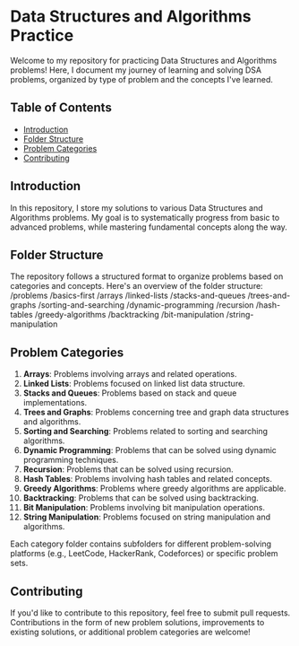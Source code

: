 # Data Structures and Algorithms Practice

Welcome to my repository for practicing Data Structures and Algorithms problems! Here, I document my journey of learning and solving DSA problems, organized by type of problem and the concepts I've learned.

## Table of Contents

- [Introduction](#introduction)
- [Folder Structure](#folder-structure)
- [Problem Categories](#problem-categories)
- [Contributing](#contributing)

## Introduction

In this repository, I store my solutions to various Data Structures and Algorithms problems. My goal is to systematically progress from basic to advanced problems, while mastering fundamental concepts along the way.

## Folder Structure

The repository follows a structured format to organize problems based on categories and concepts. Here's an overview of the folder structure:
/problems
    /basics-first
    /arrays
    /linked-lists
    /stacks-and-queues
    /trees-and-graphs
    /sorting-and-searching
    /dynamic-programming
    /recursion
    /hash-tables
    /greedy-algorithms
    /backtracking
    /bit-manipulation
    /string-manipulation


## Problem Categories

1. **Arrays**: Problems involving arrays and related operations.
2. **Linked Lists**: Problems focused on linked list data structure.
3. **Stacks and Queues**: Problems based on stack and queue implementations.
4. **Trees and Graphs**: Problems concerning tree and graph data structures and algorithms.
5. **Sorting and Searching**: Problems related to sorting and searching algorithms.
6. **Dynamic Programming**: Problems that can be solved using dynamic programming techniques.
7. **Recursion**: Problems that can be solved using recursion.
8. **Hash Tables**: Problems involving hash tables and related concepts.
9. **Greedy Algorithms**: Problems where greedy algorithms are applicable.
10. **Backtracking**: Problems that can be solved using backtracking.
11. **Bit Manipulation**: Problems involving bit manipulation operations.
12. **String Manipulation**: Problems focused on string manipulation and algorithms.

Each category folder contains subfolders for different problem-solving platforms (e.g., LeetCode, HackerRank, Codeforces) or specific problem sets.

## Contributing

If you'd like to contribute to this repository, feel free to submit pull requests. Contributions in the form of new problem solutions, improvements to existing solutions, or additional problem categories are welcome!


